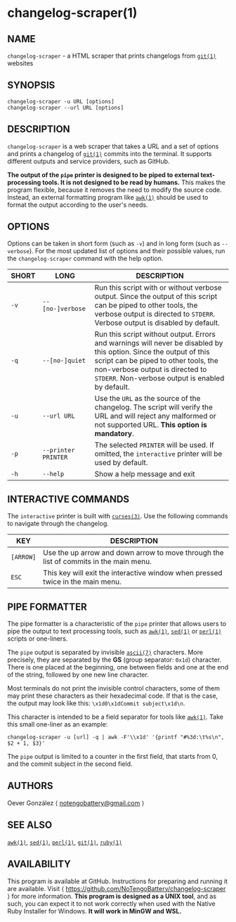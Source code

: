 # changelog-scraper(1)

## NAME
`changelog-scraper` - a HTML scraper that prints changelogs from [`git(1)`](https://linux.die.net/man/1/git) websites

## SYNOPSIS
```shell
changelog-scraper -u URL [options]
changelog-scraper --url URL [options]
```

## DESCRIPTION
`changelog-scraper` is a web scraper that takes a URL and a set of options and prints a changelog of [`git(1)`](https://linux.die.net/man/1/git) commits into the terminal. It supports different outputs and service providers, such as GitHub.

**The output of the `pipe` printer is designed to be piped to external text-processing tools. It is not designed to be read by humans.** This makes the program flexible, because it removes the need to modify the source code. Instead, an external formatting program like [`awk(1)`](https://linux.die.net/man/1/awk) should be used to format the output according to the user's needs.

## OPTIONS
Options can be taken in short form (such as `-v`) and in long form (such as `--verbose`). For the most updated list of options and their possible values, run the `changelog-scraper` command with the help option.

|SHORT|LONG|DESCRIPTION|
|-|-|-|
|`-v`|`--[no-]verbose`|Run this script with or without verbose output. Since the output of this script can be piped to other tools, the verbose output is directed to `STDERR`. Verbose output is disabled by default.|
|`-q`|`--[no-]quiet`|Run this script without output. Errors and warnings will never be disabled by this option. Since the output of this script can be piped to other tools, the non-verbose output is directed to `STDERR`. Non-verbose output is enabled by default.|
|`-u`|`--url URL`|Use the `URL` as the source of the changelog. The script will verify the URL and will reject any malformed or not supported URL. **This option is mandatory**.|
|`-p`|`--printer PRINTER`|The selected `PRINTER` will be used. If omitted, the `interactive` printer will be used by default.
|`-h`|`--help`|Show a help message and exit|

## INTERACTIVE COMMANDS
The `interactive` printer is built with [`curses(3)`](https://linux.die.net/man/3/curses). Use the following commands to navigate through the changelog.

|KEY|DESCRIPTION|
|-|-|
|`[ARROW]`|Use the up arrow and down arrow to move through the list of commits in the main menu.|
|`ESC`|This key will exit the interactive window when pressed twice in the main menu.|

## PIPE FORMATTER
The pipe formatter is a characteristic of the `pipe` printer that allows users to pipe the output to text processing tools, such as [`awk(1)`](https://linux.die.net/man/1/awk), [`sed(1)`](https://linux.die.net/man/1/sed) or [`perl(1)`](https://linux.die.net/man/1/perl) scripts or one-liners.

The `pipe` output is separated by invisible [`ascii(7)`](https://linux.die.net/man/7/ascii) characters. More precisely, they are separated by the **GS** (group separator: `0x1d`) character. There is one placed at the beginning, one between fields and one at the end of the string, followed by one new line character.

Most terminals do not print the invisible control characters, some of them may print these characters as their hexadecimal code. If that is the case, the output may look like this: `\x1d0\x1dCommit subject\x1d\n`.

This character is intended to be a field separator for tools like [`awk(1)`](https://linux.die.net/man/1/awk). Take this small one-liner as an example:
```shell
changelog-scraper -u [url] -q | awk -F'\\x1d' '{printf "#%3d:\t%s\n", $2 + 1, $3}'
```

The `pipe` output is limited to a counter in the first field, that starts from 0, and the commit subject in the second field.

## AUTHORS
Oever González ⟨ notengobattery@gmail.com ⟩

## SEE ALSO
[`awk(1)`](https://linux.die.net/man/1/awk), [`sed(1)`](https://linux.die.net/man/1/sed), [`perl(1)`](https://linux.die.net/man/1/perl), [`git(1)`](https://linux.die.net/man/1/git), [`ruby(1)`](https://linux.die.net/man/1/ruby)

## AVAILABILITY
This program is available at GitHub. Instructions for preparing and running it are available. Visit ⟨ https://github.com/NoTengoBattery/changelog-scraper ⟩ for more information. **This program is designed as a UNIX tool**, and as such, you can expect it to not work correctly when used with the Native Ruby Installer for Windows. **It will work in MinGW and WSL.**

